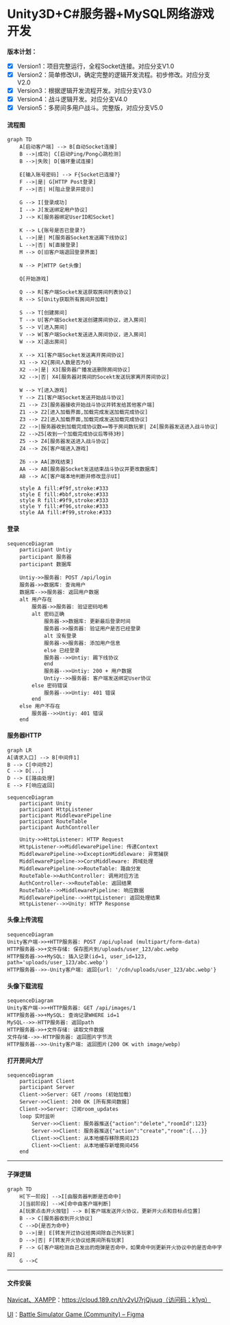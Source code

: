 # Unity3D+C#服务器+MySQL网络游戏开发

**版本计划：**

- [x] Version1：项目完整运行，全程Socket连接。对应分支V1.0
- [x] Version2：简单修改UI，确定完整的逻辑开发流程。初步修改。对应分支V2.0
- [x] Version3：根据逻辑开发流程开发。对应分支V3.0
- [x] Version4：战斗逻辑开发。对应分支V4.0
- [x] Version5：多房间多用户战斗。完整版，对应分支V5.0
#### 流程图
```mermaid
graph TD
    A[启动客户端] --> B[自动Socket连接]
    B -->|成功| C[启动Ping/Pong心跳检测]
    B -->|失败| D[循环重试连接]
    
    E[输入账号密码] --> F{Socket已连接?}
    F -->|是| G[HTTP Post登录]
    F -->|否| H[阻止登录并提示]
    
    G --> I[登录成功]
    I --> J[发送绑定用户协议]
    J --> K[服务器绑定UserID和Socket]
    
    K --> L{账号是否已登录?}
    L -->|是| M[服务器Socket发送踢下线协议]
    L -->|否| N[直接登录]
    M --> O[旧客户端退回登录界面]
    
    N --> P[HTTP Get头像]
    
    Q[开始游戏]
    
    Q --> R[客户端Socket发送获取房间列表协议]
    R --> S[Unity获取所有房间并加载]
    
    S --> T[创建房间]
    T --> U[客户端Socket发送创建房间协议，进入房间]
    S --> V[进入房间]
    V --> W[客户端Socket发送进入房间协议，进入房间]
    W --> X[退出房间]
    
    X --> X1[客户端Socket发送离开房间协议]
    X1 --> X2{房间人数是否为0}
    X2 -->|是| X3[服务器广播发送删除房间协议]
    X2 -->|否| X4[服务器对房间的Socekt发送玩家离开房间协议]
    
    W --> Y[进入游戏]
    Y --> Z1[客户端Socket发送开始战斗协议]
    Z1 --> Z3[服务器接收开始战斗协议并转发给其他客户端]
    Z1 --> Z2[进入加载界面,加载完成发送加载完成协议]
    Z3 --> Z2[进入加载界面,加载完成发送加载完成协议]
    Z2 -->|服务器收到加载完成协议数==等于房间数玩家| Z4[服务器发送进入战斗协议]
    Z2 -->Z5[收到一个加载完成协议后等待3秒]
    Z5 --> Z4[服务器发送进入战斗协议]
   	Z4 --> Z6[客户端进入游戏]
    
    Z6 --> AA[游戏结束]
    AA --> AB[服务器Socket发送结束战斗协议并更改数据库]
    AB --> AC[客户端本地判断并修改显示UI]
    
    style A fill:#f9f,stroke:#333
    style E fill:#bbf,stroke:#333
    style R fill:#9f9,stroke:#333
    style Y fill:#f96,stroke:#333
    style AA fill:#f99,stroke:#333
```
#### 登录
```mermaid
sequenceDiagram
    participant Untiy
    participant 服务器
    participant 数据库
    
    Untiy->>服务器: POST /api/login
    服务器->>数据库: 查询用户
    数据库-->>服务器: 返回用户数据
    alt 用户存在
        服务器->>服务器: 验证密码哈希
        alt 密码正确
            服务器->>数据库: 更新最后登录时间
            服务器->>服务器: 验证用户是否已经登录
            alt 没有登录
            服务器->>服务器: 添加用户信息
            else 已经登录
            服务器-->>Untiy: 踢下线协议
            end
            服务器-->>Untiy: 200 + 用户数据
            Untiy-->>服务器: 客户端发送绑定User协议
        else 密码错误
            服务器-->>Untiy: 401 错误
        end
    else 用户不存在
        服务器-->>Untiy: 401 错误
    end
```
#### 服务器HTTP
```mermaid
graph LR
A[请求入口] --> B[中间件1]
B --> C[中间件2]
C --> D[...]
D --> E[路由处理]
E --> F[响应返回]
```
```mermaid
sequenceDiagram
    participant Unity
    participant HttpListener
    participant MiddlewarePipeline
    participant RouteTable
    participant AuthController
    
    Unity->>HttpListener: HTTP Request
    HttpListener->>MiddlewarePipeline: 传递Context
    MiddlewarePipeline->>ExceptionMiddleware: 异常捕获
    MiddlewarePipeline->>CorsMiddleware: 跨域处理
    MiddlewarePipeline->>RouteTable: 路由分发
    RouteTable->>AuthController: 调用对应方法
    AuthController-->>RouteTable: 返回结果
    RouteTable-->>MiddlewarePipeline: 响应数据
    MiddlewarePipeline-->>HttpListener: 返回处理结果
    HttpListener-->>Unity: HTTP Response
```
#### 头像上传流程
```mermaid
sequenceDiagram
Unity客户端->>+HTTP服务器: POST /api/upload (multipart/form-data)
HTTP服务器->>+文件存储: 保存图片到/uploads/user_123/abc.webp
HTTP服务器->>+MySQL: 插入记录(id=1, user_id=123, path='uploads/user_123/abc.webp')
HTTP服务器-->>-Unity客户端: 返回{url: '/cdn/uploads/user_123/abc.webp'}
```
#### 头像下载流程
```mermaid
sequenceDiagram
Unity客户端->>+HTTP服务器: GET /api/images/1
HTTP服务器->>+MySQL: 查询记录WHERE id=1
MySQL-->>-HTTP服务器: 返回path
HTTP服务器->>+文件存储: 读取文件数据
文件存储-->>-HTTP服务器: 返回图片字节流
HTTP服务器-->>-Unity客户端: 返回图片(200 OK with image/webp)
```
#### 打开房间大厅

```mermaid
sequenceDiagram
    participant Client
    participant Server
    Client->>Server: GET /rooms (初始加载)
    Server->>Client: 200 OK [所有房间数据]
    Client->>Server: 订阅room_updates
    loop 实时监听
        Server->>Client: 服务器推送{"action":"delete","roomId":123}
        Server->>Client: 服务器推送{"action":"create","room":{...}}
        Client->>Client: 从本地缓存移除房间123
        Client->>Client: 从本地缓存新增房间456
    end
```



------

#### 子弹逻辑



```mermaid
graph TD
	H[下一阶段] -->I[由服务器判断是否命中]
	J[当前阶段] -->K[命中由客户端判断]
    A[玩家点击开火按钮] --> B[客户端发送开火协议，更新开火点和目标点位置]
    B --> C[服务器收到开火协议]
    C -->D{是否为命中}
    D -->|是| E[转发开过协议给房间除自己外玩家]
    D -->|否| F[转发开火协议给房间所有玩家]
    F --> G[客户端检测自己发出的炮弹是否命中，如果命中则更新开火协议中的是否命中字段]
    G -->C
```



------

#### 文件安装

[Navicat、XAMPP](https://cloud.189.cn/t/v2yU7rjQjuuq（访问码：k1yq）)：https://cloud.189.cn/t/v2yU7rjQjuuq（访问码：k1yq）

[UI](https://www.figma.com/design/vitePE5vk3yjmvhUbn1WUJ/Battle-Simulator-Game--Community-?node-id=0-1&p=f&t=wCLfdAk8gCtfEXvk-0)：[Battle Simulator Game (Community) – Figma](https://www.figma.com/design/vitePE5vk3yjmvhUbn1WUJ/Battle-Simulator-Game--Community-?node-id=0-1&p=f&t=wCLfdAk8gCtfEXvk-0)